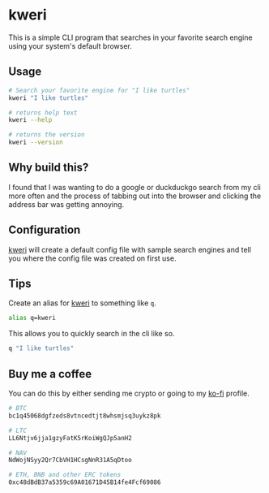 # kweri

This is a simple CLI program that searches in your favorite search engine using your
system's default browser.

## Usage

```sh
# Search your favorite engine for "I like turtles"
kweri "I like turtles"

# returns help text
kweri --help

# returns the version
kweri --version
```

## Why build this?

I found that I was wanting to do a google or duckduckgo search from my cli more often
and the process of tabbing out into the browser and clicking the address bar was
getting annoying.

## Configuration

[kweri](#kweri) will create a default config file with sample search engines and
tell you where the config file was created on first use.

## Tips

Create an alias for [kweri](#kweri) to something like `q`.

```sh
alias q=kweri
```

This allows you to quickly search in the cli like so.

```sh
q "I like turtles"
```

## Buy me a coffee

You can do this by either sending me crypto or going to my [ko-fi][kofi] profile.

```sh
# BTC
bc1q45068dgfzeds8vtncedtjt8whsmjsq3uykz8pk

# LTC
LL6Ntjv6jja1gzyFatK5rKoiWgQJp5anH2

# NAV
NdWojNSyy2Qr7CbVH1HCsgNnR31A5qDtoo

# ETH, BNB and other ERC tokens
0xc48dBdB37a5359c69A01671D45B14fe4Fcf69086
```

[kofi]: https://ko-fi.com/mxaddict
